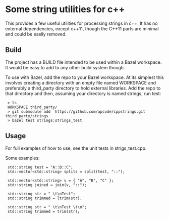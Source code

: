 # Some string utilities for c++

This provides a few useful utilities for processing strings in c++. It has no external dependencies, except c++11, though the C++11 parts are minimal and could be easily removed.

## Build

The project has a BUILD file intended to be used within a Bazel workspace. It would be easy to add to any other build system though.

To use with Bazel, add the repo to your Bazel workspace. At its simplest this involves creating a directory with an empty file named WORKSPACE and preferably a third_party directory to hold external libraries. Add the repo to that directory and then, assuming your directory is named strings, run test:
     
     > ls
     WORKSPACE third_party/
     > git submodule add  https://github.com/apcode/cppstrings.git third_party/strings
     > bazel test strings:strings_test

## Usage

For full examples of how to use, see the unit tests in strigs_test.cpp.

Some examples:

     std::string test = "A::B::C";
     std::vector<std::string> splits = split(test, "::");

     std::vector<std::string> v = { "A", "B", "C" };
     std::string joined = join(v, "::");

     std::string str = " \t\nTest";
     std::string trimmed = ltrim(str);

     std::string str = " \t\nTest \t\n";
     std::string trimmed = trim(str);
